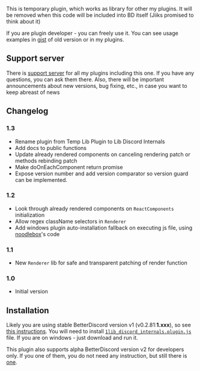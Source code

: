 This is temporary plugin, which works as library for other my plugins. It will be removed when this code will be included into BD itself (Jiiks promised to think about it)

If you are plugin developer - you can freely use it. You can see usage examples in [gist](https://gist.github.com/samogot/736dc6289c9fdb9d1f12aba253d530f5) of old version or in my plugins.

## Support server

There is [support server](https://discord.gg/MC5dJdE) for all my plugins including this one. If you have any questions, you can ask them there. Also, there will be important announcements about new versions, bug fixing, etc., in case you want to keep abreast of news

## Changelog

### 1.3
- Rename plugin from Temp Lib Plugin to Lib Discord Internals
- Add docs to public functions
- Update already rendered components on canceling rendering patch or methods rebinding patch
- Make doOnEachComponent return promise
- Expose version number and add version comparator so version guard can be implemented.

### 1.2
- Look through already rendered components on `ReactComponents` initialization
- Allow regex className selectors in `Renderer`
- Add windows plugin auto-installation fallback on executing js file, using [noodlebox](https://github.com/noodlebox/betterdiscord-plugins)'s code

### 1.1
- New `Renderer` lib for safe and transparent patching of render function 

### 1.0
- Initial version

## Installation

Likely you are using stable BetterDiscord version v1 (v0.2.81:**1.xxx**), so see [this instructions](../../v1#installation). You will need to install [`1lib_discord_internals.plugin.js`](https://betterdiscord.net/ghdl?url=https://github.com/samogot/betterdiscord-plugins/blob/master/v1/1lib_discord_internals.plugin.js) file. If you are on windows - just download and run it.

This plugin also supports alpha BetterDiscord version v2 for developers only. If you one of them, you do not need any instruction, but still there is [one](../README.md#installation).
